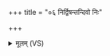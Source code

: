 +++
title = "०६ निर्द्विषन्तन्दिवो निः"

+++
<details><summary>मूलम् (VS)</summary>

निर्द्वि॒षन्तं॑दि॒वो निः पृ॑थि॒व्या निर॒न्तरि॑क्षाद्भजाम ॥
</details>